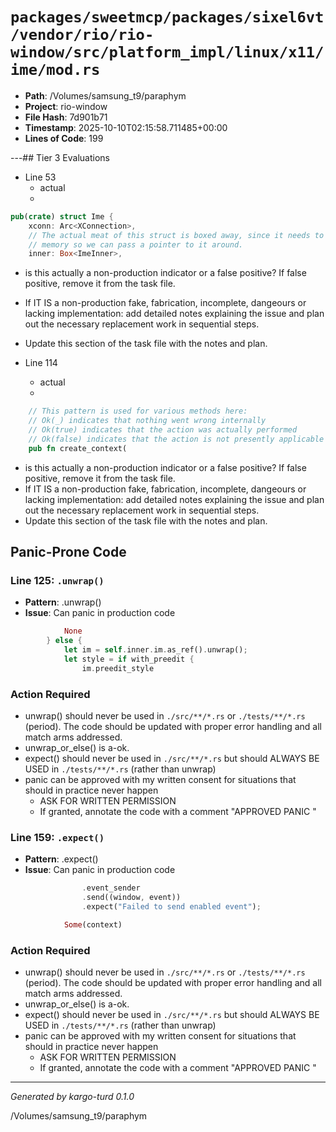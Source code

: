 # `packages/sweetmcp/packages/sixel6vt/vendor/rio/rio-window/src/platform_impl/linux/x11/ime/mod.rs`

- **Path**: /Volumes/samsung_t9/paraphym
- **Project**: rio-window
- **File Hash**: 7d901b71  
- **Timestamp**: 2025-10-10T02:15:58.711485+00:00  
- **Lines of Code**: 199

---## Tier 3 Evaluations


- Line 53
  - actual
  - 

```rust
pub(crate) struct Ime {
    xconn: Arc<XConnection>,
    // The actual meat of this struct is boxed away, since it needs to have a fixed location in
    // memory so we can pass a pointer to it around.
    inner: Box<ImeInner>,
```

- is this actually a non-production indicator or a false positive? If false positive, remove it from the task file.
- If IT IS a non-production fake, fabrication, incomplete, dangeours or lacking implementation: add detailed notes explaining the issue and plan out the necessary replacement work in sequential steps. 
- Update this section of the task file with the notes and plan.


- Line 114
  - actual
  - 

```rust
    // This pattern is used for various methods here:
    // Ok(_) indicates that nothing went wrong internally
    // Ok(true) indicates that the action was actually performed
    // Ok(false) indicates that the action is not presently applicable
    pub fn create_context(
```

- is this actually a non-production indicator or a false positive? If false positive, remove it from the task file.
- If IT IS a non-production fake, fabrication, incomplete, dangeours or lacking implementation: add detailed notes explaining the issue and plan out the necessary replacement work in sequential steps. 
- Update this section of the task file with the notes and plan.

## Panic-Prone Code


### Line 125: `.unwrap()`

- **Pattern**: .unwrap()
- **Issue**: Can panic in production code

```rust
            None
        } else {
            let im = self.inner.im.as_ref().unwrap();
            let style = if with_preedit {
                im.preedit_style
```

### Action Required

- unwrap() should never be used in `./src/**/*.rs` or `./tests/**/*.rs` (period). The code should be updated with proper error handling and all match arms addressed.
- unwrap_or_else() is a-ok. 
- expect() should never be used in `./src/**/*.rs` but should ALWAYS BE USED in `./tests/**/*.rs` (rather than unwrap)
- panic can be approved with my written consent for situations that should in practice never happen  
  - ASK FOR WRITTEN PERMISSION
  - If granted, annotate the code with a comment "APPROVED PANIC "


### Line 159: `.expect()`

- **Pattern**: .expect()
- **Issue**: Can panic in production code

```rust
                .event_sender
                .send((window, event))
                .expect("Failed to send enabled event");

            Some(context)
```

### Action Required

- unwrap() should never be used in `./src/**/*.rs` or `./tests/**/*.rs` (period). The code should be updated with proper error handling and all match arms addressed.
- unwrap_or_else() is a-ok. 
- expect() should never be used in `./src/**/*.rs` but should ALWAYS BE USED in `./tests/**/*.rs` (rather than unwrap)
- panic can be approved with my written consent for situations that should in practice never happen  
  - ASK FOR WRITTEN PERMISSION
  - If granted, annotate the code with a comment "APPROVED PANIC "

---

*Generated by kargo-turd 0.1.0*

/Volumes/samsung_t9/paraphym